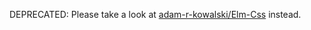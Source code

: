DEPRECATED: Please take a look at [adam-r-kowalski/Elm-Css](http://package.elm-lang.org/packages/adam-r-kowalski/Elm-Css/latest) instead.
